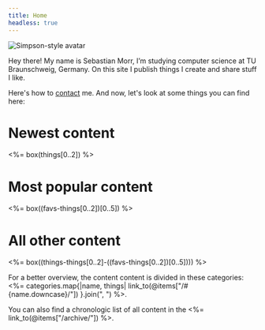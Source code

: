 ```yaml
---
title: Home
headless: true
---
```


<div class="intro">
<img src="/assets/images/avatar.png" alt="Simpson-style avatar" />

<p>Hey there! My name is Sebastian Morr, I’m studying computer science at TU Braunschweig, Germany. On this site I publish things I create and share stuff I like.</p>

<p>Here's how to <a href="/about/">contact</a> me. And now, let's look at some things you can find here:</p>
</div>

# Newest content

<%= box(things[0..2]) %>

# Most popular content

<%= box((favs-things[0..2])[0..5]) %>

# All other content

<%= box((things-things[0..2]-((favs-things[0..2])[0..5]))) %>

For a better overview, the content content is divided in these categories:<br/>
<%= categories.map{|name, things| link_to(@items["/#{name.downcase}/"]) }.join(", ") %>.

You can also find a chronologic list of all content in the <%= link_to(@items["/archive/"]) %>.
